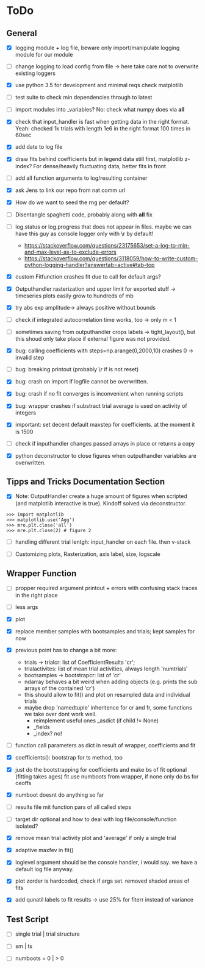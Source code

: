 ToDo
====

General
-------

- [x] logging module + log file, beware only import/manipulate logging module for our module
- [ ] change logging to load config from file -> here take care not to overwrite existing loggers
- [x] use python 3.5 for development and minimal reqs check matplotlib
- [ ] test suite to check min dependencies through to latest
- [ ] import modules into _variables? No: check what numpy does via __all__
- [x] check that input_handler is fast when getting data in the right format. Yeah: checked 1k trials with length 1e6 in the right format 100 times in 60sec
- [x] add date to log file
- [x] draw fits behind coefficients but in legend data still first, matplotlib z-index? For dense/heavily fluctuating data, better fits in front
- [ ] add all function arguments to log/resulting container
- [x] ask Jens to link our repo from nat comm url
- [x] How do we want to seed the rng per default?
- [ ] Disentangle spaghetti code, probably along with __all__ fix
- [ ] log.status or log.progress that does not appear in files. maybe we can have this guy as console logger only with \r by default!
    - https://stackoverflow.com/questions/23175653/set-a-log-to-min-and-max-level-as-to-exclude-errors
    - https://stackoverflow.com/questions/3118059/how-to-write-custom-python-logging-handler?answertab=active#tab-top

- [x] custom Fitfunction crashes fit due to call for default args?
- [x] Outputhandler rasterization and upper limit for exported stuff -> timeseries plots easily grow to hundreds of mb
- [x] try abs exp amplitude-> always positive without bounds
- [ ] check if integrated autocorrelation time works, too -> only m < 1
- [ ] sometimes saving from outputhandler crops labels -> tight_layout(), but this shoud only take place if external figure was not provided.
- [x] bug: calling coefficients with steps=np.arange(0,2000,10) crashes 0 -> invalid step
- [ ] bug: breaking printout (probably \r if is not reset)
- [x] bug: crash on import if logfile cannot be overwritten.
- [x] bug: crash if no fit converges is inconvenient when running scripts
- [x] bug: wrapper crashes if substract trial average is used on activity of integers
- [x] important: set decent default maxstep for coefficients. at the moment it is 1500
- [ ] check if inputhandler changes passed arrays in place or returns a copy
- [x] python deconstructor to close figures when outputhandler variables are overwritten.


Tipps and Tricks Documentation Section
--------------------------------------
- [x] Note: OutputHandler create a huge amount of figures when scripted (and matplotlib interactive is true). Kindoff solved via deconstructor.
```
>>> import matplotlib
>>> matplotlib.use('Agg')
>>> mre.plt.close('all')
>>> mre.plt.close(2) # figure 2
```
- [ ] handling different trial lentgh: input_handler on each file. then v-stack
- [ ] Customizing plots, Rasterization, axis label, size, logscale


Wrapper Function
----------------
- [ ] propper required argument printout + errors with confusing stack traces in the right place
- [ ] less args
- [x] plot
- [x] replace member samples with bootsamples and trials; kept samples for now
- [x] previous point has to change a bit more:
	* trials -> trialcr: list of CoefficientResults 'cr';
	* trialactivites: list of mean trial activities, always length 'numtrials'
	* bootsamples -> bootstrapcr: list of 'cr'
	* ndarray behaves a bit weird when adding objects (e.g. prints the sub arrays of the contained 'cr')
	* this should allow to fit() and plot on resampled data and individual trials
	* maybe drop 'namedtuple' inheritence for cr and fr, some functions we take over dont work well.
		- reimplement useful ones _asdict (if child != None)
		- _fields
		- _index? no!
- [ ] function call parameters as dict in result of wrapper, coefficients and fit
- [x] coefficients(): bootstrap for ts method, too
- [x] just do the bootstrapping for coefficients and make bs of fit optional (fitting takes ages)
      fit use numboots from wrapper, if none only do bs for ceoffs
- [x] numboot doesnt do anything so far
- [ ] results file mit function pars of all called steps
- [ ] target dir optional and how to deal with log file/console/function isolated?
- [x] remove mean trial activity plot and 'average' if only a single trial
- [x] adaptive maxfev in fit()
- [x] loglevel argument should be the console handler, i would say. we have a default log file anyway.
- [x] plot zorder is hardcoded, check if args set.  removed shaded areas of fits
- [x] add qunatil labels to fit results -> use 25% for fiterr instead of variance


Test Script
-----------
- [ ] single trial | trial structure
- [ ] sm | ts
- [ ] numboots = 0 | > 0

